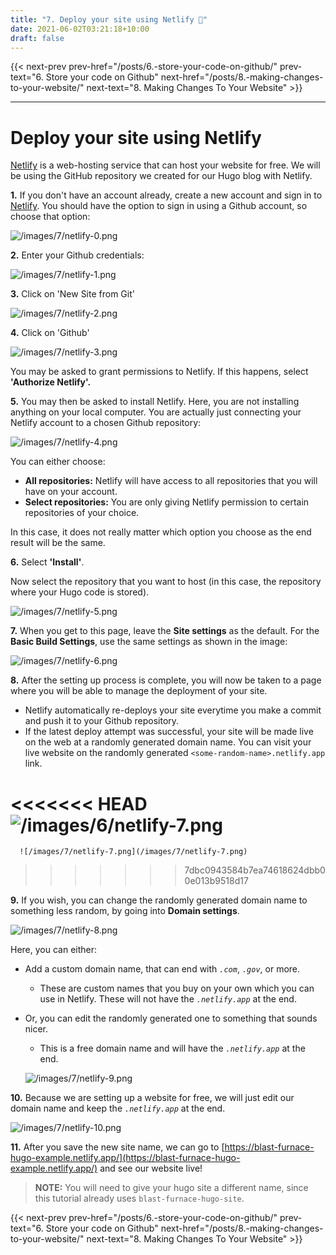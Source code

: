 ```yaml
---
title: "7. Deploy your site using Netlify 🚀"
date: 2021-06-02T03:21:18+10:00
draft: false
---
```


{{< next-prev 
    prev-href="/posts/6.-store-your-code-on-github/" 
    prev-text="6. Store your code on Github"
    next-href="/posts/8.-making-changes-to-your-website/" 
    next-text="8. Making Changes To Your Website"
    >}}

---
# Deploy your site using Netlify

[Netlify](https://www.netlify.com/) is a web-hosting service that can host your website for free. We will be using the GitHub repository we created for our Hugo blog with Netlify.

**1.** If you don't have an account already, create a new account and sign in to [Netlify](https://app.netlify.com/). You should have the option to sign in using a Github account, so choose that option:

  ![/images/7/netlify-0.png](/images/7/netlify-0.png)

**2.** Enter your Github credentials:

  ![/images/7/netlify-1.png](/images/7/netlify-1.png)

**3.** Click on 'New Site from Git'

  ![/images/7/netlify-2.png](/images/7/netlify-2.png)

**4.** Click on 'Github'

  ![/images/7/netlify-3.png](/images/7/netlify-3.png)

  You may be asked to grant permissions to Netlify. If this happens, select **'Authorize Netlify'.**

**5.** You may then be asked to install Netlify. 
Here, you are not installing anything on your local computer. You are actually just connecting your Netlify account to a chosen Github repository:

  ![/images/7/netlify-4.png](/images/7/netlify-4.png)

  You can either choose:

  - **All repositories:** Netlify will have access to all repositories that you will have on your account.
  - **Select repositories:** You are only giving Netlify permission to certain repositories of your choice.

  In this case, it does not really matter which option you choose as the end result will be the same.

**6.** Select **'Install'**.

  Now select the repository that you want to host (in this case, the repository where your Hugo code is stored).

  ![/images/7/netlify-5.png](/images/7/netlify-5.png)

**7.** When you get to this page, leave the **Site settings** as the default. For the **Basic Build Settings**, use the same settings as shown in the image:

  ![/images/7/netlify-6.png](/images/7/netlify-6.png)

**8.** After the setting up process is complete, you will now be taken to a page where you will be able to manage the deployment of your site. 
  - Netlify automatically re-deploys your site everytime you make a commit and push it to your Github repository.
  - If the latest deploy attempt was successful, your site will be made live on the web at a randomly generated domain name. You can visit your live website on the randomly generated `<some-random-name>.netlify.app` link.

<<<<<<< HEAD
  ![/images/6/netlify-7.png](/images/6/netlify-7.png)
=======
      ![/images/7/netlify-7.png](/images/7/netlify-7.png)
>>>>>>> 7dbc0943584b7ea74618624dbb00e013b9518d17

**9.** If you wish, you can change the randomly generated domain name to something less random, by going into **Domain settings**.

  ![/images/7/netlify-8.png](/images/7/netlify-8.png)

  Here, you can either:

  - Add a custom domain name, that can end with *`.com`*, *`.gov`*, or more.
      - These are custom names that you buy on your own which you can use in Netlify. These will not have the *`.netlify.app`* at the end.
  - Or, you can edit the randomly generated one to something that sounds nicer.
      - This is a free domain name and will have the *`.netlify.app`* at the end.

      ![/images/7/netlify-9.png](/images/7/netlify-9.png)

**10.** Because we are setting up a website for free, we will just edit our domain name and keep the *`.netlify.app`* at the end.

  ![/images/7/netlify-10.png](/images/7/netlify-10.png)

**11.** After you save the new site name, we can go to [https://blast-furnace-hugo-example.netlify.app/](https://blast-furnace-hugo-example.netlify.app/) and see our website live!

  > **NOTE:** You will need to give your hugo site a different name, since this tutorial already uses `blast-furnace-hugo-site`.

{{< next-prev 
    prev-href="/posts/6.-store-your-code-on-github/" 
    prev-text="6. Store your code on Github"
    next-href="/posts/8.-making-changes-to-your-website/" 
    next-text="8. Making Changes To Your Website"
    >}}